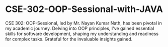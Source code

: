 # CSE-302-OOP-Sessional-with-JAVA
CSE 302: OOP-Sessional, led by Mr. Nayan Kumar Nath, has been pivotal in my academic journey. Delving into OOP principles, I've gained essential skills for software development, shaping my understanding and readiness for complex tasks. Grateful for the invaluable insights gained.
